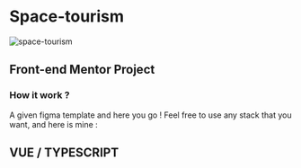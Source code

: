 # Space-tourism
![space-tourism](https://user-images.githubusercontent.com/101552588/215046014-8b2cab3e-38f2-410c-8a4d-ee2819f03f4a.png)

## Front-end Mentor Project

### How it work ?

A given figma template and here you go ! Feel free to use any stack that you want, and here is mine :
## VUE / TYPESCRIPT
